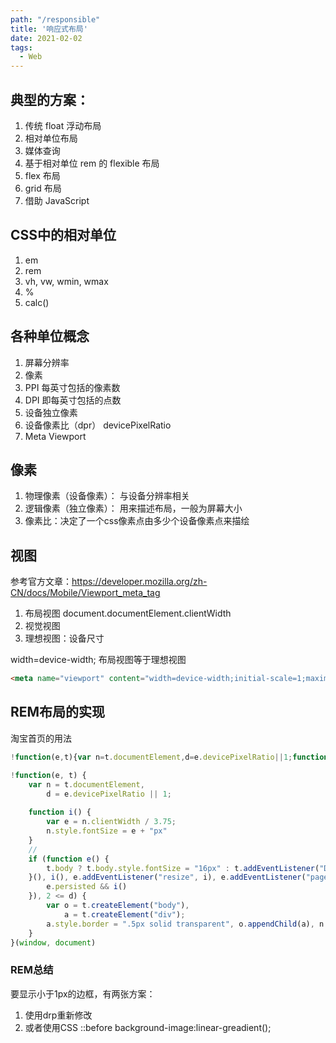 ```yaml
---
path: "/responsible"
title: '响应式布局'
date: 2021-02-02
tags:
  - Web
---
```


## 典型的方案：
1. 传统 float 浮动布局
2. 相对单位布局
3. 媒体查询
4. 基于相对单位 rem 的 flexible 布局
5. flex 布局
6. grid 布局
7. 借助 JavaScript
   
## CSS中的相对单位
1. em
2. rem
3. vh, vw, wmin, wmax
4. %
5. calc()

## 各种单位概念
1. 屏幕分辨率
2. 像素
3. PPI 每英寸包括的像素数
4. DPI 即每英寸包括的点数
5. 设备独立像素
6. 设备像素比（dpr） devicePixelRatio
7. Meta Viewport

## 像素
1. 物理像素（设备像素）： 与设备分辨率相关
2. 逻辑像素（独立像素）： 用来描述布局，一般为屏幕大小
3. 像素比：决定了一个css像素点由多少个设备像素点来描绘

## 视图
参考官方文章：https://developer.mozilla.org/zh-CN/docs/Mobile/Viewport_meta_tag
1. 布局视图  document.documentElement.clientWidth 
2. 视觉视图  
3. 理想视图：设备尺寸

width=device-width;  布局视图等于理想视图
```html
<meta name="viewport" content="width=device-width;initial-scale=1;maximum-scale=1; minimum-scale=1; user-scalable=no;">
```

## REM布局的实现
淘宝首页的用法
```js
!function(e,t){var n=t.documentElement,d=e.devicePixelRatio||1;function i(){var e=n.clientWidth/3.75;n.style.fontSize=e+"px"}if(function e(){t.body?t.body.style.fontSize="16px":t.addEventListener("DOMContentLoaded",e)}(),i(),e.addEventListener("resize",i),e.addEventListener("pageshow",function(e){e.persisted&&i()}),2<=d){var o=t.createElement("body"),a=t.createElement("div");a.style.border=".5px solid transparent",o.appendChild(a),n.appendChild(o),1===a.offsetHeight&&n.classList.add("hairlines"),n.removeChild(o)}}(window,document)

!function(e, t) {
    var n = t.documentElement,
        d = e.devicePixelRatio || 1;
  
    function i() {
        var e = n.clientWidth / 3.75;
        n.style.fontSize = e + "px"
    }
    // 
    if (function e() {
        t.body ? t.body.style.fontSize = "16px" : t.addEventListener("DOMContentLoaded", e)
    }(), i(), e.addEventListener("resize", i), e.addEventListener("pageshow", function(e) {
        e.persisted && i()
    }), 2 <= d) {
        var o = t.createElement("body"),
            a = t.createElement("div");
        a.style.border = ".5px solid transparent", o.appendChild(a), n.appendChild(o), 1 === a.offsetHeight && n.classList.add("hairlines"), n.removeChild(o)
    }
}(window, document)
```

### REM总结
要显示小于1px的边框，有两张方案：
1. 使用drp重新修改<meta name="viewport" content="width=device-width; initial-scale=1/dpr, maximum-scale=1/dpr" >
2. 或者使用CSS ::before background-image:linear-greadient();


